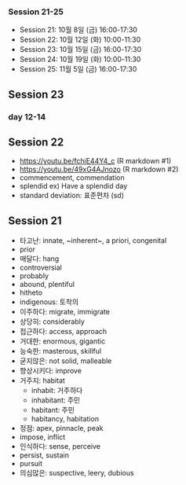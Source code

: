 ### Session 21-25

+ Session 21: 10월 8일 (금) 16:00-17:30
+ Session 22: 10월 12일 (화) 10:00-11:30
+ Session 23: 10월 15일 (금) 16:00-17:30
+ Session 24: 10월 19일 (화) 10:00-11:30
+ Session 25: 11월 5일 (금) 16:00-17:30

## Session 23

### day 12-14

## Session 22

+ https://youtu.be/fchjE44Y4_c (R markdown #1)
+ https://youtu.be/49xG4AJnozo (R markdown #2)
+ commencement, commendation
+ splendid ex) Have a splendid day
+ standard deviation: 표준편차 (sd)

## Session 21

+ 타고난: innate, ~inherent~, a priori, congenital
+ prior
+ 매달다: hang 
+ controversial
+ probably
+ abound, plentiful
+ hitheto
+ indigenous: 토착의
+ 이주하다: migrate, immigrate
+ 상당히: considerably
+ 접근하다: access, approach
+ 거대한: enormous, gigantic
+ 능숙한: masterous, skillful
+ 굳지않은: not solid, malleable
+ 향상시키다: improve
+ 거주지: habitat
    + inhabit: 거주하다
    + inhabitant: 주민
    + habitant: 주민
    + habitancy, habitation
+ 정점: apex, pinnacle, peak
+ impose, inflict
+ 인식하다: sense, perceive 
+ persist, sustain
+ pursuit
+ 의심많은: suspective, leery, dubious
